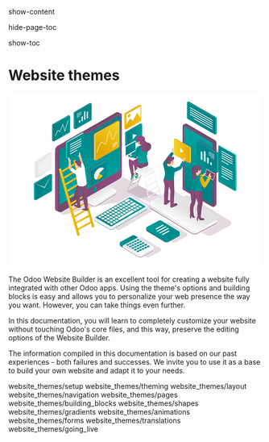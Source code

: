 show-content  

hide-page-toc  

show-toc  

# Website themes

<img src="website_themes/web-design.png" width="600"
alt="Artistic illustration of &quot;Web design&quot;" />

The Odoo Website Builder is an excellent tool for creating a website
fully integrated with other Odoo apps. Using the theme's options and
building blocks is easy and allows you to personalize your web presence
the way you want. However, you can take things even further.

In this documentation, you will learn to completely customize your
website without touching Odoo's core files, and this way, preserve the
editing options of the Website Builder.

The information compiled in this documentation is based on our past
experiences - both failures and successes. We invite you to use it as a
base to build your own website and adapt it to your needs.

<div class="toctree" maxdepth="2">

website_themes/setup website_themes/theming website_themes/layout
website_themes/navigation website_themes/pages
website_themes/building_blocks website_themes/shapes
website_themes/gradients website_themes/animations website_themes/forms
website_themes/translations website_themes/going_live

</div>
